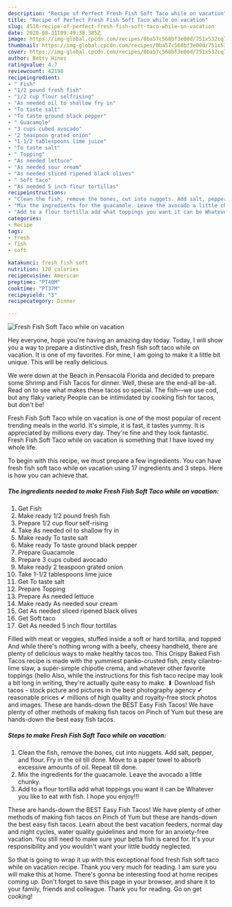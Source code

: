 ```yaml
---
description: "Recipe of Perfect Fresh Fish Soft Taco while on vacation"
title: "Recipe of Perfect Fresh Fish Soft Taco while on vacation"
slug: 4510-recipe-of-perfect-fresh-fish-soft-taco-while-on-vacation
date: 2020-08-31T09:49:38.385Z
image: https://img-global.cpcdn.com/recipes/0ba57c568bf3e00d/751x532cq70/fresh-fish-soft-taco-while-on-vacation-recipe-main-photo.jpg
thumbnail: https://img-global.cpcdn.com/recipes/0ba57c568bf3e00d/751x532cq70/fresh-fish-soft-taco-while-on-vacation-recipe-main-photo.jpg
cover: https://img-global.cpcdn.com/recipes/0ba57c568bf3e00d/751x532cq70/fresh-fish-soft-taco-while-on-vacation-recipe-main-photo.jpg
author: Betty Hines
ratingvalue: 4.7
reviewcount: 42198
recipeingredient:
- " Fish"
- "1/2 pound fresh fish"
- "1/2 cup flour selfrising"
- "As needed oil to shallow fry in"
- "To taste salt"
- "To taste ground black pepper"
- " Guacamole"
- "3 cups cubed avocado"
- "2 teaspoon grated onion"
- "1-1/2 tablespoons lime juice"
- "To taste salt"
- " Topping"
- "As needed lettuce"
- "As needed sour cream"
- "As needed sliced ripened black olives"
- " Soft taco"
- "As needed 5 inch flour tortillas"
recipeinstructions:
- "Clean the fish, remove the bones, cut into nuggets. Add salt, pepper, and flour. Fry in the oil till done. Move to a paper towel to absorb excessive amounts of oil. Repeat till done."
- "Mix the ingredients for the guacamole. Leave the avocado a little chunky."
- "Add to a flour tortilla add what toppings you want it can be Whatever you like to eat with fish. I hope you enjoy!!!"
categories:
- Recipe
tags:
- fresh
- fish
- soft

katakunci: fresh fish soft 
nutrition: 120 calories
recipecuisine: American
preptime: "PT40M"
cooktime: "PT37M"
recipeyield: "3"
recipecategory: Dinner

---
```



![Fresh Fish Soft Taco while on vacation](https://img-global.cpcdn.com/recipes/0ba57c568bf3e00d/751x532cq70/fresh-fish-soft-taco-while-on-vacation-recipe-main-photo.jpg)

Hey everyone, hope you're having an amazing day today. Today, I will show you a way to prepare a distinctive dish, fresh fish soft taco while on vacation. It is one of my favorites. For mine, I am going to make it a little bit unique. This will be really delicious.

We were down at the Beach in Pensacola Florida and decided to prepare some Shrimp and Fish Tacos for dinner. Well, these are the end-all be-all. Read on to see what makes these tacos so special. The fish—we use cod, but any flaky variety People can be intimidated by cooking fish for tacos, but don&#39;t be!

Fresh Fish Soft Taco while on vacation is one of the most popular of recent trending meals in the world. It's simple, it is fast, it tastes yummy. It is appreciated by millions every day. They're fine and they look fantastic. Fresh Fish Soft Taco while on vacation is something that I have loved my whole life.


To begin with this recipe, we must prepare a few ingredients. You can have fresh fish soft taco while on vacation using 17 ingredients and 3 steps. Here is how you can achieve that.

<!--inarticleads1-->

##### The ingredients needed to make Fresh Fish Soft Taco while on vacation:

1. Get  Fish
1. Make ready 1/2 pound fresh fish
1. Prepare 1/2 cup flour self-rising
1. Take As needed oil to shallow fry in
1. Make ready To taste salt
1. Make ready To taste ground black pepper
1. Prepare  Guacamole
1. Prepare 3 cups cubed avocado
1. Make ready 2 teaspoon grated onion
1. Take 1-1/2 tablespoons lime juice
1. Get To taste salt
1. Prepare  Topping
1. Prepare As needed lettuce
1. Make ready As needed sour cream
1. Get As needed sliced ripened black olives
1. Get  Soft taco
1. Get As needed 5 inch flour tortillas


Filled with meat or veggies, stuffed inside a soft or hard tortilla, and topped And while there&#39;s nothing wrong with a beefy, cheesy handheld, there are plenty of delicious ways to make healthy tacos too. This Crispy Baked Fish Tacos recipe is made with the yummiest panko-crusted fish, zesty cilantro-lime slaw, a super-simple chipotle crema, and whatever other favorite toppings (hello Also, while the instructions for this fish taco recipe may look a bit long in writing, they&#39;re actually quite easy to make. ⬇ Download fish tacos - stock picture and pictures in the best photography agency ✔ reasonable prices ✔ millions of high quality and royalty-free stock photos and images. These are hands-down the BEST Easy Fish Tacos! We have plenty of other methods of making fish tacos on Pinch of Yum but these are hands-down the best easy fish tacos. 

<!--inarticleads2-->

##### Steps to make Fresh Fish Soft Taco while on vacation:

1. Clean the fish, remove the bones, cut into nuggets. Add salt, pepper, and flour. Fry in the oil till done. Move to a paper towel to absorb excessive amounts of oil. Repeat till done.
1. Mix the ingredients for the guacamole. Leave the avocado a little chunky.
1. Add to a flour tortilla add what toppings you want it can be Whatever you like to eat with fish. I hope you enjoy!!!


These are hands-down the BEST Easy Fish Tacos! We have plenty of other methods of making fish tacos on Pinch of Yum but these are hands-down the best easy fish tacos. Learn about the best vacation feeders, normal day and night cycles, water quality guidelines and more for an anxiety-free vacation. You still need to make sure your betta fish is cared for. It&#39;s your responsibility and you wouldn&#39;t want your little buddy neglected. 

So that is going to wrap it up with this exceptional food fresh fish soft taco while on vacation recipe. Thank you very much for reading. I am sure you will make this at home. There's gonna be interesting food at home recipes coming up. Don't forget to save this page in your browser, and share it to your family, friends and colleague. Thank you for reading. Go on get cooking!
